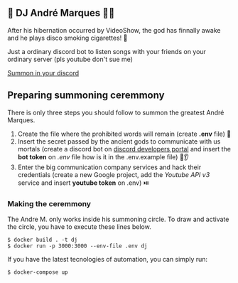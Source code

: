 ## 🥳 DJ André Marques 🎤🎶

After his hibernation occurred by VideoShow, the god has finnally awake and he plays disco smoking cigarettes! 🙌

Just a ordinary discord bot to listen songs with your friends on your ordinary server (pls youtube don't sue me)

[Summon in your discord](https://discord.com/api/oauth2/authorize?client_id=888590468995239976&permissions=326454426944&scope=bot%20applications.commands)

## Preparing summoning ceremmony

There is only three steps you should follow to summon the greatest André Marques. 

1. Create the file where the prohibited words will remain (create **.env** file) 📖
2. Insert the secret passed by the ancient gods to communicate with us mortals (create a discord bot on [discord developers portal](https://discord.com/developers/applications) and insert the **bot token** on _.env_ file how is it in the .env.example file) 👀👂
3. Enter the big communication company services and hack their credentials (create a new Google project, add the _Youtube API v3_ service and insert **youtube token** on .env) ⏯️

### Making the ceremmony

The Andre M. only works inside his summoning circle. To draw and activate the circle, you have to execute these lines below.

```
$ docker build . -t dj
$ docker run -p 3000:3000 --env-file .env dj
```

If you have the latest tecnologies of automation, you can simply run:

```
$ docker-compose up
```
